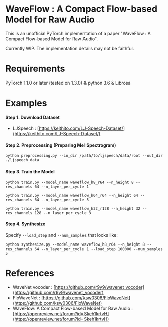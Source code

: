 # WaveFlow : A Compact Flow-based Model for Raw Audio

This is an unofficial PyTorch implementation of a paper "WaveFlow : A Compact Flow-based Model for Raw Audio".

Currently WIP. The implementation details may not be faithful.

# Requirements

PyTorch 1.1.0 or later (tested on 1.3.0) & python 3.6 & Librosa


# Examples

#### Step 1. Download Dataset

- LJSpeech : [https://keithito.com/LJ-Speech-Dataset/](https://keithito.com/LJ-Speech-Dataset/)

#### Step 2. Preprocessing (Preparing Mel Spectrogram)

`python preprocessing.py --in_dir /path/to/ljspeech/data/root --out_dir ./ljspeech_data`

#### Step 3. Train the Model

`python train.py --model_name waveflow_h8_r64 --n_height 8 --res_channels 64 --n_layer_per_cycle 1`

`python train.py --model_name waveflow_h64_r64 --n_height 64 --res_channels 64 --n_layer_per_cycle 5`

`python train.py --model_name waveflow_h32_r128 --n_height 32 --res_channels 128 --n_layer_per_cycle 3`

#### Step 4. Synthesize

Specify `--load_step` and `--num_samples` that looks like: 

`python synthesize.py --model_name waveflow_h8_r64 --n_height 8 --res_channels 64 --n_layer_per_cycle 1 --load_step 100000 --num_samples 5`

# References

- WaveNet vocoder : [https://github.com/r9y9/wavenet_vocoder](https://github.com/r9y9/wavenet_vocoder)
- FloWaveNet : [https://github.com/ksw0306/FloWaveNet](https://github.com/ksw0306/FloWaveNet)
- WaveFlow: A Compact Flow-based Model for Raw Audio : [https://openreview.net/forum?id=Skeh1krtvH](https://openreview.net/forum?id=Skeh1krtvH)